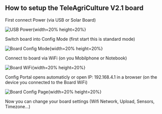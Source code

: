 ## How to setup the TeleAgriCulture V2.1 board

First connect Power (via USB or Solar Board)

![USB Power](https://gitlab.com/teleagriculture/community/-/blob/main/teleAgriCulture%20Board%20V2.1/Docu/pictures/board_power.jpg){width=20% height=20%}

Switch board into Config Mode (first start this is standard mode)

![Board Config Mode](https://gitlab.com/teleagriculture/community/-/blob/main/teleAgriCulture%20Board%20V2.1/Docu/pictures/board_config.jpg){width=20% height=20%}

Connect to board via WiFi (on you Mobilphone or Notebook)

![Board WiFi](https://gitlab.com/teleagriculture/community/-/blob/main/teleAgriCulture%20Board%20V2.1/Docu/pictures/board_wifi.jpg){width=20% height=20%}

Config Portal opens automaticly or open IP: 192.168.4.1 in a browser (on the device you connected to the Board WiFi)

![Board Config Page](https://gitlab.com/teleagriculture/community/-/blob/main/teleAgriCulture%20Board%20V2.1/Docu/pictures/board_config_page.jpg){width=20% height=20%}

Now you can change your board settings (Wifi Network, Upload, Sensors, Timezone...) 


